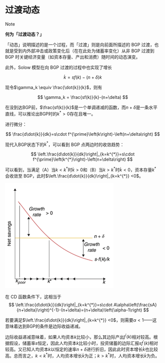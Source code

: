 # 过渡动态



> [!Note]
>
> **何为「过渡动态？」**
>
> 「动态」说明描述的是一个过程，而「过渡」则是向前面所描述的 BGP 过渡，也就是受到内外部冲击或政策变化后（在在此处为储蓄率变化）从非 BGP 过渡到 BGP 时关键经济变量（如资本存量、产出和消费）随时间的动态演变。



此外，Solow 模型在向 BGP 过渡的过程中也实现了增长

$$
\dot{k}=sf(k)-(n+\delta)k
$$

现令$\gamma_k \equiv \frac{\dot{k}}{k}$，则有

$$
\gamma_k = \frac{sf(k)}{k}-(n+\delta)
$$

在没到达BGP前，$\frac{sf(k)}{k}$是一个单调递减的函数，而$n+\delta$是一条水平直线，可以推论出BGP时的$k^{\ast}>0$存在且唯一。

进行微分：

$$
	\frac{d\dot{k}}{dk}=s\cdot f^{\prime}\left(k\right)-\left(n+\delta\right)
$$

现代入BGP状态下的$k^\ast$，可以看到 BGP 点两边时的收敛趋势：

$$
	\left.\frac{d\dot{k}}{dk}\right|_{k=k^{*}}=s\cdot f^{\prime}\left(k^{*}\right)-\left(n+\delta\right)
$$

可以看到，当满足（A）当$k<k^\ast$时$\dot{k}>0$和（B）当$k>k^\ast$时$\dot{k}<0$，资本存量$k^\ast$会收敛至 BGP，此时$\left.\frac{d\dot{k}}{dk}\right|_{k=k^{*}} <0$。

<img src="../images/124.png" style="zoom:67%;" />

在 CD 函数条件下，这相当于
$$
	\left.\frac{d\dot{k}}{dk}\right|_{k=k^{*}}=s\cdot A\alpha\left(\frac{sA}{n+\delta}\right)^{-1}-(n+\delta)=(n+\delta)\left(\alpha-1\right)
$$



若要满足$\left.\frac{d\dot{k}}{dk}\right|_{k=k^{*}} <0$，则需要$\alpha <1$——这意味着达到BGP的条件是边际收益递减。



边际收益递减意味着，如果人均资本$k$比较小，那么其边际产出$f^{\prime}(k)$相对较高。根据假设，储蓄率$s$恒定，因此人均资本$k$比较小时，投资储蓄的边际汇报$sf^{\prime}(k)$相对较高。又已知人均资本$k$以恒定的速率$n+\delta$进行折旧，因此此时资本增长$\dot{k}$也比较高。总而言之，$k<k^\ast$时，人均资本增长$\dot{k}$为正；$k>k^\ast$时，人均资本增长$\dot{k}$为负。

